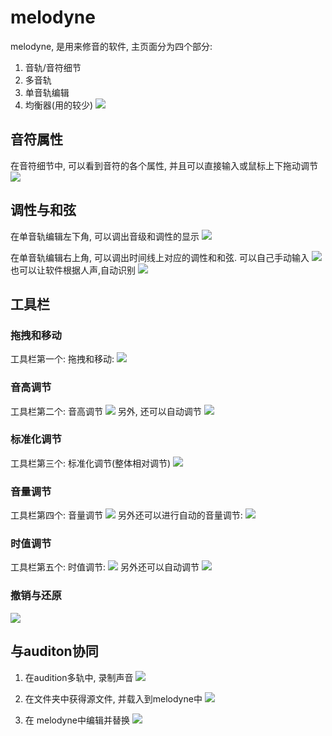 # melodyne


melodyne, 是用来修音的软件, 主页面分为四个部分:
1. 音轨/音符细节
2. 多音轨
3. 单音轨编辑
4. 均衡器(用的较少)
![](./melodyne/1.png)


## 音符属性
在音符细节中, 可以看到音符的各个属性, 并且可以直接输入或鼠标上下拖动调节
![](./melodyne/2.png)

## 调性与和弦
在单音轨编辑左下角, 可以调出音级和调性的显示
![](./melodyne/3.png)


在单音轨编辑右上角, 可以调出时间线上对应的调性和和弦. 可以自己手动输入
![](./melodyne/4.png)
也可以让软件根据人声,自动识别
![](./melodyne/5.png)


## 工具栏
### 拖拽和移动
工具栏第一个: 拖拽和移动:
![](./melodyne/6.png)
### 音高调节
工具栏第二个: 音高调节
![](./melodyne/7.png)
另外, 还可以自动调节
![](./melodyne/8.png)
### 标准化调节
工具栏第三个: 标准化调节(整体相对调节)
![](./melodyne/9.png)
### 音量调节
工具栏第四个: 音量调节
![](./melodyne/10.png)
另外还可以进行自动的音量调节:
![](./melodyne/11.png)

### 时值调节
工具栏第五个: 时值调节:
![](./melodyne/12.png)
另外还可以自动调节
![](./melodyne/13.png)

### 撤销与还原
![](./melodyne/14.png)



## 与auditon协同
1. 在audition多轨中, 录制声音
![](./melodyne/15.png)

2. 在文件夹中获得源文件, 并载入到melodyne中
![](./melodyne/16.png)

3. 在 melodyne中编辑并替换
![](./melodyne/17.png)